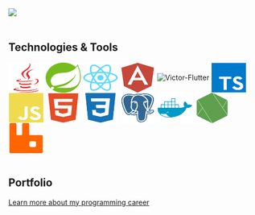 <div>
  <img height="180em" src="https://github-readme-stats.vercel.app/api/top-langs/?username=VictorBratfisch&layout=compact&langs_count=6&theme=blueberry"/>
</div>
<br>

## Technologies & Tools
<div>
  <img align="center" alt="Victor-JAVA" height="60" width="70" src="https://raw.githubusercontent.com/devicons/devicon/master/icons/java/java-plain.svg">
  <img align="center" alt="Victor-Spring" height="60" width="70" src="https://raw.githubusercontent.com/devicons/devicon/master/icons/spring/spring-original.svg">
  <img align="center" alt="Victor-React" height="60" width="70" src="https://raw.githubusercontent.com/devicons/devicon/master/icons/react/react-original.svg">
  <img align="center" alt="Victor-Angular" height="60" width="70" src="https://raw.githubusercontent.com/devicons/devicon/master/icons/angularjs/angularjs-plain.svg">
  <img align="center" alt="Victor-Flutter" height="60" width="70"  src="https://cdn.jsdelivr.net/gh/devicons/devicon/icons/flutter/flutter-plain.svg">
  <img align="center" alt="Victor-Ts" height="60" width="70" src="https://raw.githubusercontent.com/devicons/devicon/master/icons/typescript/typescript-plain.svg">
  <img align="center" alt="Victor-Js" height="60" width="70" src="https://raw.githubusercontent.com/devicons/devicon/master/icons/javascript/javascript-plain.svg">
  <img align="center" alt="Victor-HTML" height="60" width="70" src="https://raw.githubusercontent.com/devicons/devicon/master/icons/html5/html5-plain.svg">
  <img align="center" alt="Victor-CSS" height="60" width="70" src="https://raw.githubusercontent.com/devicons/devicon/master/icons/css3/css3-plain.svg">
  <img align="center" alt="Victor-PostgreSQL" height="60" width="70" src="https://raw.githubusercontent.com/devicons/devicon/master/icons/postgresql/postgresql-plain.svg">
  <img align="center" alt="Victor-Docker" height="60" width="70" src="https://raw.githubusercontent.com/devicons/devicon/master/icons/docker/docker-plain.svg">
  <img align="center" alt="Victor-NODE" height="60" width="70" src="https://raw.githubusercontent.com/devicons/devicon/master/icons/nodejs/nodejs-plain.svg">
  <img align="center" alt="Victor-RabbitMQ" height="60" width="70" src="https://raw.githubusercontent.com/devicons/devicon/master/icons/rabbitmq/rabbitmq-original.svg">
  
</div>

<br>

## Portfolio
<div>
  <a href="https://portfolio-three-rho-91.vercel.app/" target="_blank">Learn more about my programming career</a>
</div>
